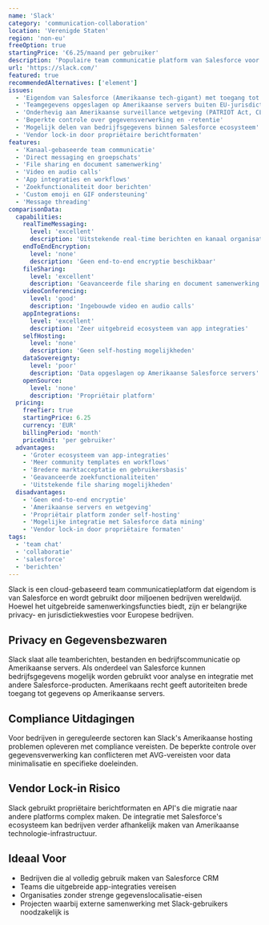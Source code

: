 ```yaml
---
name: 'Slack'
category: 'communication-collaboration'
location: 'Verenigde Staten'
region: 'non-eu'
freeOption: true
startingPrice: '€6.25/maand per gebruiker'
description: 'Populaire team communicatie platform van Salesforce voor zakelijke berichten en samenwerking.'
url: 'https://slack.com/'
featured: true
recommendedAlternatives: ['element']
issues:
  - 'Eigendom van Salesforce (Amerikaanse tech-gigant) met toegang tot alle berichten'
  - 'Teamgegevens opgeslagen op Amerikaanse servers buiten EU-jurisdictie'
  - 'Onderhevig aan Amerikaanse surveillance wetgeving (PATRIOT Act, CLOUD Act)'
  - 'Beperkte controle over gegevensverwerking en -retentie'
  - 'Mogelijk delen van bedrijfsgegevens binnen Salesforce ecosysteem'
  - 'Vendor lock-in door propriëtaire berichtformaten'
features:
  - 'Kanaal-gebaseerde team communicatie'
  - 'Direct messaging en groepschats'
  - 'File sharing en document samenwerking'
  - 'Video en audio calls'
  - 'App integraties en workflows'
  - 'Zoekfunctionaliteit door berichten'
  - 'Custom emoji en GIF ondersteuning'
  - 'Message threading'
comparisonData:
  capabilities:
    realTimeMessaging:
      level: 'excellent'
      description: 'Uitstekende real-time berichten en kanaal organisatie'
    endToEndEncryption:
      level: 'none'
      description: 'Geen end-to-end encryptie beschikbaar'
    fileSharing:
      level: 'excellent'
      description: 'Geavanceerde file sharing en document samenwerking'
    videoConferencing:
      level: 'good'
      description: 'Ingebouwde video en audio calls'
    appIntegrations:
      level: 'excellent'
      description: 'Zeer uitgebreid ecosysteem van app integraties'
    selfHosting:
      level: 'none'
      description: 'Geen self-hosting mogelijkheden'
    dataSovereignty:
      level: 'poor'
      description: 'Data opgeslagen op Amerikaanse Salesforce servers'
    openSource:
      level: 'none'
      description: 'Propriëtair platform'
  pricing:
    freeTier: true
    startingPrice: 6.25
    currency: 'EUR'
    billingPeriod: 'month'
    priceUnit: 'per gebruiker'
  advantages:
    - 'Groter ecosysteem van app-integraties'
    - 'Meer community templates en workflows'
    - 'Bredere marktacceptatie en gebruikersbasis'
    - 'Geavanceerde zoekfunctionaliteiten'
    - 'Uitstekende file sharing mogelijkheden'
  disadvantages:
    - 'Geen end-to-end encryptie'
    - 'Amerikaanse servers en wetgeving'
    - 'Propriëtair platform zonder self-hosting'
    - 'Mogelijke integratie met Salesforce data mining'
    - 'Vendor lock-in door propriëtaire formaten'
tags:
  - 'team chat'
  - 'collaboratie'
  - 'salesforce'
  - 'berichten'
---
```


Slack is een cloud-gebaseerd team communicatieplatform dat eigendom is van Salesforce en wordt gebruikt door miljoenen bedrijven wereldwijd. Hoewel het uitgebreide samenwerkingsfuncties biedt, zijn er belangrijke privacy- en jurisdictiekwesties voor Europese bedrijven.

## Privacy en Gegevensbezwaren

Slack slaat alle teamberichten, bestanden en bedrijfscommunicatie op Amerikaanse servers. Als onderdeel van Salesforce kunnen bedrijfsgegevens mogelijk worden gebruikt voor analyse en integratie met andere Salesforce-producten. Amerikaans recht geeft autoriteiten brede toegang tot gegevens op Amerikaanse servers.

## Compliance Uitdagingen

Voor bedrijven in gereguleerde sectoren kan Slack's Amerikaanse hosting problemen opleveren met compliance vereisten. De beperkte controle over gegevensverwerking kan conflicteren met AVG-vereisten voor data minimalisatie en specifieke doeleinden.

## Vendor Lock-in Risico

Slack gebruikt propriëtaire berichtformaten en API's die migratie naar andere platforms complex maken. De integratie met Salesforce's ecosysteem kan bedrijven verder afhankelijk maken van Amerikaanse technologie-infrastructuur.

## Ideaal Voor

- Bedrijven die al volledig gebruik maken van Salesforce CRM
- Teams die uitgebreide app-integraties vereisen
- Organisaties zonder strenge gegevenslocalisatie-eisen
- Projecten waarbij externe samenwerking met Slack-gebruikers noodzakelijk is